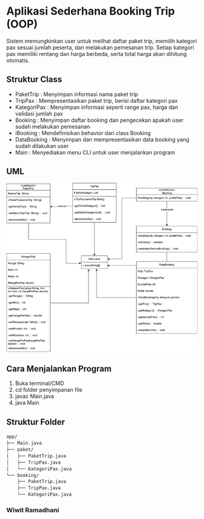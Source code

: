 # Aplikasi Sederhana Booking Trip (OOP)

Sistem memungkinkan user untuk melihat daftar paket trip, memilih kategori pax sesuai jumlah peserta, dan melakukan pemesanan trip. Setiap kategori pax memiliki rentang dan harga berbeda, serta total harga akan dihitung otomatis.

## Struktur Class
- PaketTrip : Menyimpan informasi nama paket trip
- TripPax : Mempresentasikan paket trip, berisi daftar kategori pax
- KategoriPax : Menyimpan informasi seperti range pax, harga dan validasi jumlah pax
- Booking : Menyimpan daftar booking dan pengecekan apakah user sudah melakukan pemesanan
- iBooking : Mendefinisikan behavior dari class Booking
- DataBooking : Menyimpan dan mempresentasikan data booking yang sudah dilakukan user
- Main : Menyediakan menu CLI untuk user menjalankan program

## UML 
![UML Diagram](images/uml.png)

## Cara Menjalankan Program
1. Buka terminal/CMD
2. cd folder penyimpanan file
3. javac Main.java
4. java Main

## Struktur Folder
```bash
app/
├── Main.java
├── paket/
│   ├── PaketTrip.java
│   ├── TripPax.java
│   └── KategoriPax.java
└── booking/
    ├── PaketTrip.java
    ├── TripPax.java
    └── KategoriPax.java
```

### Wiwit Ramadhani

